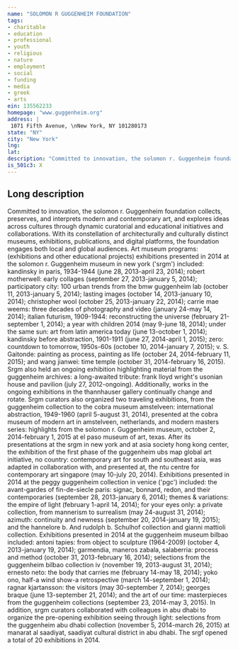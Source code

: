 ```yaml
---
name: "SOLOMON R GUGGENHEIM FOUNDATION"
tags:
- charitable
- education
- professional
- youth
- religious
- nature
- employment
- social
- funding
- media
- greek
- arts
ein: 135562233
homepage: "www.guggenheim.org"
address: |
 1071 Fifth Avenue, \nNew York, NY 101280173
state: "NY"
city: "New York"
lng: 
lat: 
description: "Committed to innovation, the solomon r. Guggenheim foundation collects, preserves, and interprets modern and contemporary art, and explores ideas across cultures through dynamic curatorial and educational initiatives and collaborations. With its constellation of architecturally and culturally distinct museums, exhibitions, publications, and digital platforms, the foundation engages both local and global audiences. "
is_501c3: X
---
```


## Long description

Committed to innovation, the solomon r. Guggenheim foundation collects, preserves, and interprets modern and contemporary art, and explores ideas across cultures through dynamic curatorial and educational initiatives and collaborations. With its constellation of architecturally and culturally distinct museums, exhibitions, publications, and digital platforms, the foundation engages both local and global audiences. Art museum programs: (exhibitions and other educational projects) exhibitions presented in 2014 at the solomon r. Guggenheim museum in new york ('srgm') included: kandinsky in paris, 1934-1944 (june 28, 2013-april 23, 2014); robert motherwell: early collages (september 27, 2013-january 5, 2014); participatory city: 100 urban trends from the bmw guggenheim lab (october 11, 2013-january 5, 2014); lasting images (october 14, 2013-january 10, 2014); christopher wool (october 25, 2013-january 22, 2014); carrie mae weems: three decades of photography and video (january 24-may 14, 2014); italian futurism, 1909-1944: reconstructing the universe (february 21-september 1, 2014); a year with children 2014 (may 9-june 18, 2014); under the same sun: art from latin america today (june 13-october 1, 2014); kandinsky before abstraction, 1901-1911 (june 27, 2014-april 1, 2015); zero: countdown to tomorrow, 1950s-60s (october 10, 2014-january 7, 2015); v. S. Gaitonde: painting as process, painting as life (october 24, 2014-february 11, 2015); and wang jianwei: time temple (october 31, 2014-february 16, 2015). Srgm also held an ongoing exhibition highlighting material from the guggenheim archives: a long-awaited tribute: frank lloyd wright's usonian house and pavilion (july 27, 2012-ongoing). Additionally, works in the ongoing exhibitions in the thannhauser gallery continually change and rotate. Srgm curators also organized two traveling exhibitions, from the guggenheim collection to the cobra museum amstelveen: international abstraction, 1949-1960 (april 5-august 31, 2014), presented at the cobra museum of modern art in amstelveen, netherlands, and modern masters series: highlights from the solomon r. Guggenheim museum, october 2, 2014-february 1, 2015 at el paso museum of art, texas. After its presentations at the srgm in new york and at asia society hong kong center, the exhibition of the first phase of the guggenheim ubs map global art initiative, no country: contemporary art for south and southeast asia, was adapted in collaboration with, and presented at, the ntu centre for contemporary art singapore (may 10-july 20, 2014). Exhibitions presented in 2014 at the peggy guggenheim collection in venice ('pgc') included: the avant-gardes of fin-de-siecle paris: signac, bonnard, redon, and their contemporaries (september 28, 2013-january 6, 2014); themes & variations: the empire of light (february 1-april 14, 2014); for your eyes only: a private collection, from mannerism to surrealism (may 24-august 31, 2014); azimuth: continuity and newness (september 20, 2014-january 19, 2015); and the hannelore b. And rudolph b. Schulhof collection and gianni mattioli collection. Exhibitions presented in 2014 at the guggenheim museum bilbao included: antoni tapies: from object to sculpture (1964-2009) (october 4, 2013-january 19, 2014); garmendia, maneros zabala, salaberria: process and method (october 31, 2013-february 16, 2014); selections from the guggenheim bilbao collection iv (november 19, 2013-august 31, 2014); ernesto neto: the body that carries me (february 14-may 18, 2014); yoko ono, half-a wind show-a retrospective (march 14-september 1, 2014); ragnar kjartansson: the visitors (may 30-september 7, 2014); georges braque (june 13-september 21, 2014); and the art of our time: masterpieces from the guggenheim collections (september 23, 2014-may 3, 2015). In addition, srgm curators collaborated with colleagues in abu dhabi to organize the pre-opening exhibition seeing through light: selections from the guggenheim abu dhabi collection (november 5, 2014-march 26, 2015) at manarat al saadiyat, saadiyat cultural district in abu dhabi. The srgf opened a total of 20 exhibitions in 2014. 
